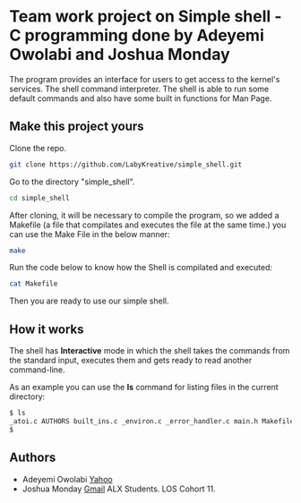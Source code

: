 # Team work project on Simple shell - C programming done by Adeyemi Owolabi and Joshua Monday

The program provides an interface for users to get access to the kernel's services. The shell command interpreter. The shell is able to run some default commands and also have some built in functions for Man Page.

## Make this project yours

Clone the repo.

```sh
git clone https://github.com/LabyKreative/simple_shell.git
```

Go to the directory "simple_shell".

```sh
cd simple_shell
```

After cloning, it will be necessary to compile the program, so we added a Makefile (a file that compilates and executes the file at the same time.) you can use the Make File in the below manner:

```sh
make
```

Run the code below to know how the Shell is compilated and executed:

```sh
cat Makefile
```

Then you are ready to use our simple shell.

## How it works

The shell has **Interactive** mode in which the shell takes the commands from the standard input, executes them and gets ready to read another command-line.

As an example you can use the <b>ls</b> command for listing files in the current directory:

```sh
$ ls
_atoi.c AUTHORS built_ins.c _environ.c _error_handler.c main.h Makefile
$
```

## Authors

- Adeyemi Owolabi [Yahoo](labykreative@yahoo.com)
- Joshua Monday [Gmail](bumiche@gmail.com) ALX Students. LOS Cohort 11.
